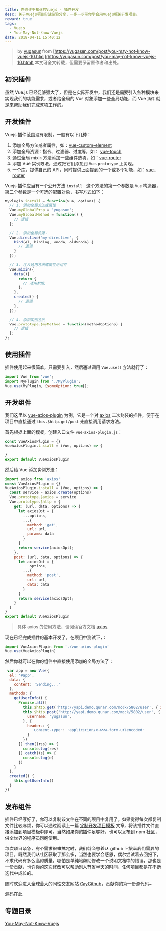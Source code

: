 ```yaml
---
title: 你也许不知道的Vuejs - 插件开发
desc: 关于Vuejs项目实战经验分享，一步一步带你学会用Vuejs框架开发项目。
reward: true
tags:
  - Vuejs
  - You-May-Not-Know-Vuejs
date: 2018-04-11 15:40:12
---
```


> by [yugasun](https://yugasun.com) from [https://yugasun.com/post/you-may-not-know-vuejs-10.html](https://yugasun.com/post/you-may-not-know-vuejs-10.html)
本文可全文转载，但需要保留原作者和出处。

## 初识插件

虽然 Vue.js 已经足够强大了，但是在实际开发中，我们还是需要引入各种模块来实现我们的功能需求，或者给全局的 Vue 对象添加一些全局功能，而 Vue `插件` 就是来帮助我们完成这项工作的。

<!--more-->

## 开发插件

Vuejs 插件范围没有限制，一般有以下几种：

  1. 添加全局方法或者属性，如：[vue-custom-element](https://github.com/karol-f/vue-custom-element)
  2. 添加全局资源：指令、过滤器、过度等，如： [vue-touch](https://github.com/vuejs/vue-touch)
  3. 通过全局 mixin 方法添加一些组件选项，如：[vue-router](https://github.com/vuejs/vue-router)
  4. 添加 Vue 实例方法，通过把它们添加到 `Vue.prototype` 上实现。
  5. 一个库，提供自己的 API，同时提供上面提到的一个或多个功能，如：[vue-router](https://github.com/vuejs/vue-router)

Vuejs 插件应当有一个公开方法 `install`，这个方法的第一个参数是 `Vue` 构造器，第二个参数是一个可选的配置对象，书写方式如下：

```js
MyPlugin.install = function(Vue, options) {
  // 1. 添加全局方法或属性
  Vue.myGlobalProp = 'yugasun';
  Vue.myGlobalMethod = function() {
    // 逻辑
  };

  // 2. 添加全局资源：
  Vue.directive('my-directive', {
    bind(el, binding, vnode, oldVnode) {
      // 逻辑
    }
  });

  // 3. 注入通用方法或属性给组件
  Vue.mixin({
    data(){
      return {
        // 通用数据,
      };
    },
    created() {
      // 逻辑
    },
  });

  // 4. 添加实例方法
  Vue.prototype.$myMethod = function(methodOptions) {
    // 逻辑
  };
};
```

## 使用插件

插件使用起来很简单，只需要引入，然后通过调用 `Vue.use()` 方法就行了：

```js
import Vue from 'vue';
import MyPlugin from './MyPlugin';
Vue.use(MyPlugin, {someOption: true});
```

## 开发组件

我们这里以 [vue-axios-plugin](https://github.com/yugasun/vue-axios-plugin) 为例，它是一个对 [axios](https://github.com/axios/axios) 二次封装的插件，便于在项目中直接通过 `this.$http.get/post` 来直接调用请求方法。

首先根据上面的模板，创建入口文件 `vue-axios-plugin.js`：

```js
const VueAxiosPlugin = {}
VueAxiosPlugin.install = (Vue, options) => {

}
export default VueAxiosPlugin
```

然后给 Vue 添加实例方法：

```js
import axios from 'axios'
const VueAxiosPlugin = {}
VueAxiosPlugin.install = (Vue, options) => {
  const service = axios.create(options)
  Vue.prototype.$axios = service
  Vue.prototype.$http = {
    get: (url, data, options) => {
      let axiosOpt = {
        ...options,
        ...{
          method: 'get',
          url: url,
          params: data
        }
      }
      return service(axiosOpt);
    },
    post: (url, data, options) => {
      let axiosOpt = {
        ...options,
        ...{
          method: 'post',
          url: url,
          data: data
        }
      }
      return service(axiosOpt);
    }
  }
}
export default VueAxiosPlugin
```

> 具体 axios 的使用方法，请阅读官方文档 [axios](https://github.com/axios/axios)

现在已经完成插件的基本开发了，在项目中测试下，：

```js
import VueAxiosPlugin from './vue-axios-plugin'
Vue.use(VueAxiosPlugin)
```

然后你就可以在你的组件中直接使用添加的全局方法了：

```js
 var app = new Vue({
  el: '#app',
  data: {
    content: 'Sending...'
  },
  methods: {
    getUserInfo() {
      Promise.all([
        this.$http.get('http://yapi.demo.qunar.com/mock/5802/user', { id: 1 }),
        this.$http.post('http://yapi.demo.qunar.com/mock/5802/user', {
          username: 'yugasun',
        }, {
          headers: {
            'Content-Type': 'application/x-www-form-urlencoded'
          }
        })
      ]).then((res) => {
        console.log(res)
      }).catch((e) => {
        console.log(e)
      })
    }
  },
  created() {
    this.getUserInfo()
  }
})
```

## 发布组件

插件已经写好了，你可以复制该文件在不同的项目中复用了。如果觉得每次都复制文件比较麻烦，你可以通过阅读上一篇 [定制开发项目模板](https://yugasun.com/post/you-may-not-know-vuejs-10.html) 文章，将该插件文件直接添加到项目模板中即可。当然如果你的插件足够好，也可以发布到 npm 社区，供全世界的程序员同胞使用。

每次项目紧急，有个需求很难搞定时，我们就会想着从 github  上搜索我们需要的项目，既然我们从社区获取了那么多，当然也要学会感恩，偶尔尝试着去回报下，不求代码有多么高的质量，哪怕是单纯地帮助修改一个说明文档中的错误，那也是一份贡献，也许你的这次修改可以帮助别人节省半天的时间，任何项目都是在不断迭代中成长的。

随时欢迎进入全球最大的同性交友网站 [~~Gay~~Github](https://github.com)，贡献你的第一份源代码~

[源码在此](https://github.com/yugasun/vue-axios-plugin)

## 专题目录

[You-May-Not-Know-Vuejs](https://github.com/yugasun/You-May-Not-Know-Vuejs#%E6%96%87%E7%AB%A0%E7%9B%B4%E9%80%9A%E8%BD%A6)
